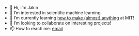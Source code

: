 - 👋 Hi, I’m Jakin
- 👀 I’m interested in scientific machine learning
- 🌱 I’m currently learning [how to make (almost) anything](http://fab.cba.mit.edu/classes/MAS.863/Architecture/people/Jakin/index.html) at MIT!
- 💞️ I’m looking to collaborate on interesting projects!
- 📫 How to reach me: [email](jakinng@mit.edu)
<!---
xueenwu/xueenwu is a ✨ special ✨ repository because its `README.md` (this file) appears on your GitHub profile.
You can click the Preview link to take a look at your changes.
--->
